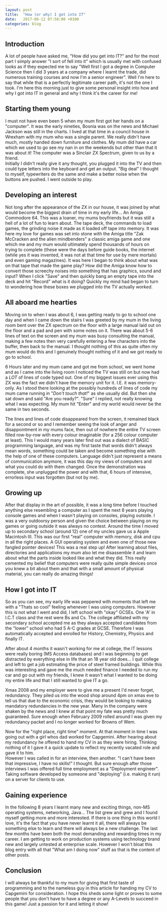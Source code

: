 ```yaml
---
layout: post
title:  "How (or why) I got into IT"
date:   2017-06-12 07:58:00 +0100
categories: blog
---
```

Introduction
---
A lot of people have asked me, "How did you get into IT?" and for the most part
I simply answer "I sort of fell into it" which is usually met with confused looks
as if they expected me to say "Well first I got a degree in Computer Science then
I did 3 years at a company where I learnt the trade, did numerous training courses
and now I'm a senior engineer".  Well I'm here to say that while that is a perfectly
legitimate career path, it's not the one I took.  I'm here this morning just to
give some personal insight into how and why I got into IT in general and why I think
it's the career for me!

Starting them young
---
I must not have even been 5 when my mum first got her hands on a "computer".  It was
the early nineties, Bosnia was on the news and Michael Jackson was still in the charts.
I lived at that time in a council house in Wrexham with my mum who was a single parent.
We really didn't have much, mostly handed down furniture and clothes.  My mum did have
a car which we used to go see my nan in on the weekends but other than that it was
about it!  The computer was a Sinclair ZX Spectrum, given to us by a friend.  
Initially I didn't really give it any thought, you plugged it into the TV and then
could type letters into the keyboard and get an output.  "Big deal" I thought to
myself, typewriters do the same and make a better noise when the buttons are pushed.
I went outside to play.

Developing an interest
---
Not long after the appearance of the ZX in our house, it was joined by what would
become the biggest drain of time in my early life... An Amiga Commodore 64.
This was a loaner, my mums boyfriends but it was still a hell of a lot of fun to
learn about.  The tape deck, the commands to load games, the grinding noise it
made as it loaded off tape into memory.  It was here my love for games was set
into stone with the Amiga title "Zak McCracken and the alien mindbenders" a classic
amiga game and one which me and my mum would ultimately spend thousands of hours
on trying to complete (these were the days before guide books, the internet
  (while yes it was invented, it was not at that time for use by mere mortals) and
even gaming magazines).  It was here I began to think about what was on that tape
that made the game play?  How did the Amiga know how to convert those screechy
noises into something that has graphics, sound and input?  When I click "Save" and
then quickly bang an empty tape into the deck and hit "Record" what is it doing?
Quickly my mind had began to turn to wondering how these boxes we plugged into the TV actually _worked_.  

All aboard me hearties
---
Moving on to when I was about 6, I was getting ready to go to school one day and
when I came down the stairs I was greeted by my mum in the living room bent over
the ZX spectrum on the floor with a large manual laid out on the floor and a pad
and pen with some notes on it.  There was about 5-6 lines of text on the screen
and my mum was busy consulting the manual, making a few notes then very carefully
entering a few characters into the buffer, then back to the manual.  I thought
nothing of this as quite often my mum would do this and I genuinely thought nothing
of it and we got ready to go to school.

6 Hours later and my mum came and got me from school, we went home and as I came
into the living room I noticed the TV was still on but now had a *LOT* of lines of
code typed out.  One of my biggest issues ever using this ZX was the fact we didn't
have the memory unit for it.  I.E. it was memory-only.  As I stood there looking
at the possibly hundreds of lines of code my mum came running in "_Don't touch that!_" as she usually did.  But then she sat down and said "Are you ready?".  "Sure"
I replied, not really knowing what I was expecting.  My mum hit "Enter" and my world
would never be the same in two seconds.  

The lines and lines of code disappeared from the screen, it remained black for a
second or so and I remember seeing the look of anger and disappointment in my mums
face, then out of nowhere the entire TV screen filled row-by-row with every colour
imaginable (for a 256 colour computer at least). This I would many years later find
out was a dialect of BASIC programming language, and was my first taste that
words didn't always mean words, something could be taken and become something else
with the help of one of these computers.  Language didn't just represent a means
of communication anymore, it was this day my views of computers and what you could
do with them changed.  Once the demonstration was complete, she unplugged the power
and with that, 6 hours of intensive, errorless input was forgotten (but not by me).

Growing up
---
After that display in the art of possible, it was a long time before I touched
anything else resembling a computer as I spent the next 8 years playing
console games and when I wasn't playing on consoles, playing outside.  I was a very
outdoorsy person and given the choice between playing on my games or going outside
it was always no contest.  Around the time I moved up to secondary school (around 12)
one of my uncles gave us a Apple Macintosh III.  This was our first "real" computer
with memory, disk and cpu in all the right places.  A GUI operating system and
even one of those new fangled pointer devices!  This was a real step up!  After
learning about files, directories and applications my mum also let me disassemble
it and learn about what the parts inside looked like and what they did.  This really
cemented my belief that computers were really quite simple devices once you knew
a bit about them and that with a small amount of physical material, you can really
do amazing things!

How I got into IT
---
So as you can see, my early life was peppered with moments that left me with a
"Thats so cool" feeling whenever I was using computers. However this is not what
I went and did, I left school with "okay" GCSEs.  One 'A' in I.C.T class and the
rest were Bs and Cs.  The college affiliated with my secondary school accepted me
as they always accepted candidates from the "lower" school who had 5 A-C grades
at GCSE.  Therefore I was automatically accepted and enrolled for History, Chemistry,
Physics and finally IT.

After about 4 months it wasn't working for me at college, the IT lessons were really
boring (MS Access databases) and I was beginning to get distracted by everything
else in life that an 18 year old does... I quit college and left to get a job
estimating the price of steel framed buildings.  While this was interesting and
gave me the much needed finance I needed to run my car and go out with my friends,
I knew it wasn't what I wanted to be doing my entire life and that I still wanted
to give IT a go.

Xmas 2008 and my employer were to give me a present I'd never forget, redundancy.
They piled us into the wood shop around 4pm on xmas eve to tell us that due to the
economic crisis, they would be looking to making mandatory redundancies in the new
year.  Many in the company were shaken by the news and I knew at that point my fate
was pretty much guaranteed.  Sure enough when February 2009 rolled around I was
given my redundancy packet and I no longer worked for Browns of Wem.

Now for the "right place, right time" moment.  At that moment in time I was going
out with a girl whos dad worked for Capgemini.  After hearing about my
redundancy he offered to hand my CV in as they were hiring.  Thinking nothing of
it I gave it a quick update to reflect my recently vacated role and gave it to him.  
However I was called in for an interview, then another.  "I can't have been that
impressive, I have no skills!" I thought.  But sure enough after those interviews
I was offered full time employment as a "Deployment engineer".  Taking software
developed by someone and "deploying" (i.e. making it run) on a server for clients
to use.  

Gaining experience
---
In the following 8 years I learnt many new and exciting things, non-MS operating
systems, networking, Java... The list grew and grew and I found myself getting
more and more interested.  If there is one thing in this world I love, it's the
fact that you have never learnt it all, there will always be something else to learn
and there will always be a new challenge.  The last few months have been both the most
demanding and rewarding times in my career.  I am getting to work on production
systems using technology brand new and largely untested at enterprise scale.  However
I won't bloat this blog entry with all that "What am I doing now" stuff as that
is the content of other posts.

Conclusion
---
I will always be thankful to my mum for giving that first taste of programming
and to the nameless guy in this article for handing my CV to Capgemini for
consideration.  I hope this sheds some light or proves to some people that
you don't have to have a degree or any A-Levels to succeed in this game!  Just a
passion for it and letting it show!
